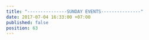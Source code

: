 ```yaml
---
title: "---------------SUNDAY EVENTS---------------"
date: 2017-07-04 16:33:00 +07:00
published: false
position: 63
---
```


